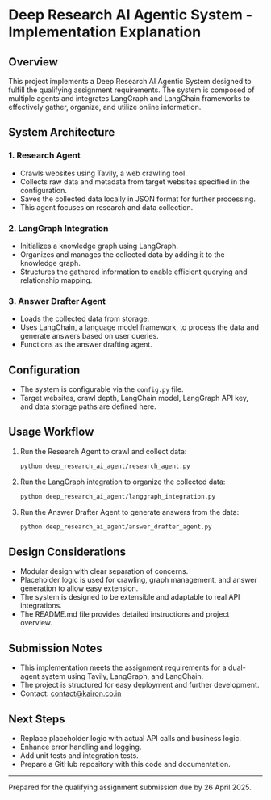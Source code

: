 # Deep Research AI Agentic System - Implementation Explanation

## Overview

This project implements a Deep Research AI Agentic System designed to fulfill the qualifying assignment requirements. The system is composed of multiple agents and integrates LangGraph and LangChain frameworks to effectively gather, organize, and utilize online information.

## System Architecture

### 1. Research Agent

- Crawls websites using Tavily, a web crawling tool.
- Collects raw data and metadata from target websites specified in the configuration.
- Saves the collected data locally in JSON format for further processing.
- This agent focuses on research and data collection.

### 2. LangGraph Integration

- Initializes a knowledge graph using LangGraph.
- Organizes and manages the collected data by adding it to the knowledge graph.
- Structures the gathered information to enable efficient querying and relationship mapping.

### 3. Answer Drafter Agent

- Loads the collected data from storage.
- Uses LangChain, a language model framework, to process the data and generate answers based on user queries.
- Functions as the answer drafting agent.

## Configuration

- The system is configurable via the `config.py` file.
- Target websites, crawl depth, LangChain model, LangGraph API key, and data storage paths are defined here.

## Usage Workflow

1. Run the Research Agent to crawl and collect data:

   ```bash
   python deep_research_ai_agent/research_agent.py
   ```

2. Run the LangGraph integration to organize the collected data:

   ```bash
   python deep_research_ai_agent/langgraph_integration.py
   ```

3. Run the Answer Drafter Agent to generate answers from the data:

   ```bash
   python deep_research_ai_agent/answer_drafter_agent.py
   ```

## Design Considerations

- Modular design with clear separation of concerns.
- Placeholder logic is used for crawling, graph management, and answer generation to allow easy extension.
- The system is designed to be extensible and adaptable to real API integrations.
- The README.md file provides detailed instructions and project overview.

## Submission Notes

- This implementation meets the assignment requirements for a dual-agent system using Tavily, LangGraph, and LangChain.
- The project is structured for easy deployment and further development.
- Contact: contact@kairon.co.in

## Next Steps

- Replace placeholder logic with actual API calls and business logic.
- Enhance error handling and logging.
- Add unit tests and integration tests.
- Prepare a GitHub repository with this code and documentation.

---

Prepared for the qualifying assignment submission due by 26 April 2025.
